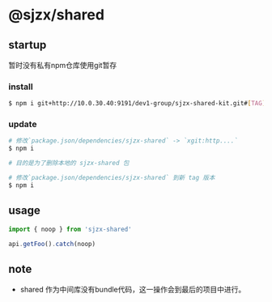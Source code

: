 # @sjzx/shared

## startup

暂时没有私有npm仓库使用git暂存

### install

``` bash
$ npm i git+http://10.0.30.40:9191/dev1-group/sjzx-shared-kit.git#[TAG] -S
```

### update

``` bash
# 修改`package.json/dependencies/sjzx-shared` -> `xgit:http....`
$ npm i

# 目的是为了删除本地的 sjzx-shared 包

# 修改`package.json/dependencies/sjzx-shared` 到新 tag 版本
$ npm i
```

## usage

``` ts
import { noop } from 'sjzx-shared'

api.getFoo().catch(noop)
```

## note

- shared 作为中间库没有bundle代码，这一操作会到最后的项目中进行。